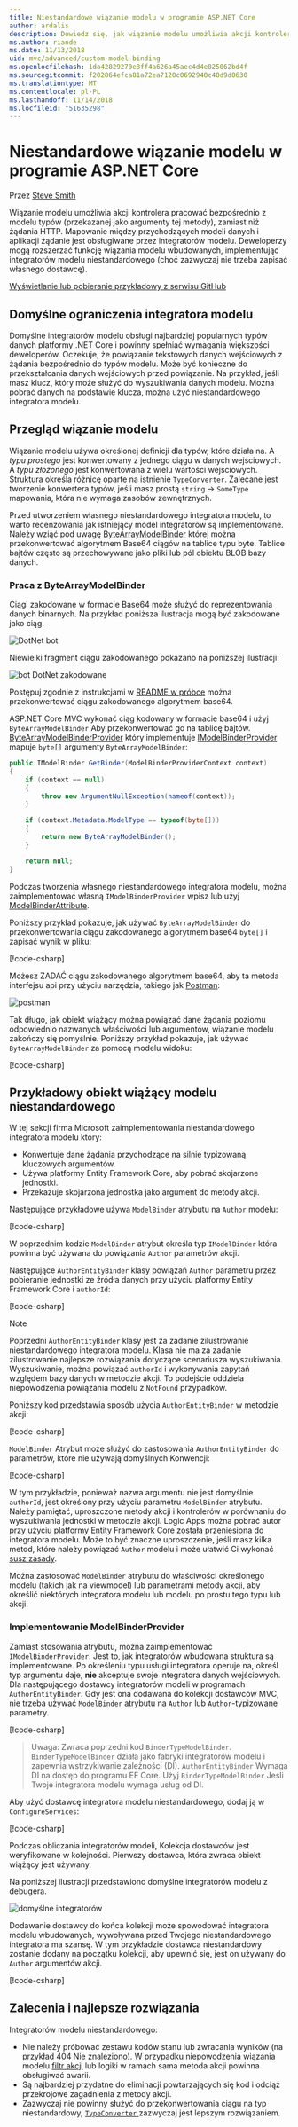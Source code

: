```yaml
---
title: Niestandardowe wiązanie modelu w programie ASP.NET Core
author: ardalis
description: Dowiedz się, jak wiązanie modelu umożliwia akcji kontrolera do pracy bezpośrednio z typami modelu w programie ASP.NET Core.
ms.author: riande
ms.date: 11/13/2018
uid: mvc/advanced/custom-model-binding
ms.openlocfilehash: 1da42829270e8ff4a626a45aec4d4e825062bd4f
ms.sourcegitcommit: f202864efca81a72ea7120c0692940c40d9d0630
ms.translationtype: MT
ms.contentlocale: pl-PL
ms.lasthandoff: 11/14/2018
ms.locfileid: "51635298"
---
```

# <a name="custom-model-binding-in-aspnet-core"></a>Niestandardowe wiązanie modelu w programie ASP.NET Core

Przez [Steve Smith](https://ardalis.com/)

Wiązanie modelu umożliwia akcji kontrolera pracować bezpośrednio z modelu typów (przekazanej jako argumenty tej metody), zamiast niż żądania HTTP. Mapowanie między przychodzących modeli danych i aplikacji żądanie jest obsługiwane przez integratorów modelu. Deweloperzy mogą rozszerzać funkcję wiązania modelu wbudowanych, implementując integratorów modelu niestandardowego (choć zazwyczaj nie trzeba zapisać własnego dostawcę).

[Wyświetlanie lub pobieranie przykładowy z serwisu GitHub](https://github.com/aspnet/Docs/tree/master/aspnetcore/mvc/advanced/custom-model-binding/)

## <a name="default-model-binder-limitations"></a>Domyślne ograniczenia integratora modelu

Domyślne integratorów modelu obsługi najbardziej popularnych typów danych platformy .NET Core i powinny spełniać wymagania większości deweloperów. Oczekuje, że powiązanie tekstowych danych wejściowych z żądania bezpośrednio do typów modelu. Może być konieczne do przekształcania danych wejściowych przed powiązanie. Na przykład, jeśli masz klucz, który może służyć do wyszukiwania danych modelu. Można pobrać danych na podstawie klucza, można użyć niestandardowego integratora modelu.

## <a name="model-binding-review"></a>Przegląd wiązanie modelu

Wiązanie modelu używa określonej definicji dla typów, które działa na. A *typu prostego* jest konwertowany z jednego ciągu w danych wejściowych. A *typu złożonego* jest konwertowana z wielu wartości wejściowych. Struktura określa różnicę oparte na istnienie `TypeConverter`. Zalecane jest tworzenie konwertera typów, jeśli masz prostą `string`  ->  `SomeType` mapowania, która nie wymaga zasobów zewnętrznych.

Przed utworzeniem własnego niestandardowego integratora modelu, to warto recenzowania jak istniejący model integratorów są implementowane. Należy wziąć pod uwagę [ByteArrayModelBinder](/dotnet/api/microsoft.aspnetcore.mvc.modelbinding.binders.bytearraymodelbinder) której można przekonwertować algorytmem Base64 ciągów na tablice typu byte. Tablice bajtów często są przechowywane jako pliki lub pól obiektu BLOB bazy danych.

### <a name="working-with-the-bytearraymodelbinder"></a>Praca z ByteArrayModelBinder

Ciągi zakodowane w formacie Base64 może służyć do reprezentowania danych binarnych. Na przykład poniższa ilustracja mogą być zakodowane jako ciąg.

![DotNet bot](custom-model-binding/images/bot.png "dotnet bot")

Niewielki fragment ciągu zakodowanego pokazano na poniższej ilustracji:

![bot DotNet zakodowane](custom-model-binding/images/encoded-bot.png "bot dotnet zakodowany")

Postępuj zgodnie z instrukcjami w [README w próbce](https://github.com/aspnet/Docs/blob/master/aspnetcore/mvc/advanced/custom-model-binding/sample/CustomModelBindingSample/README.md) można przekonwertować ciągu zakodowanego algorytmem base64.

ASP.NET Core MVC wykonać ciąg kodowany w formacie base64 i użyj `ByteArrayModelBinder` Aby przekonwertować go na tablicę bajtów. [ByteArrayModelBinderProvider](/dotnet/api/microsoft.aspnetcore.mvc.modelbinding.binders.bytearraymodelbinderprovider) który implementuje [IModelBinderProvider](/dotnet/api/microsoft.aspnetcore.mvc.modelbinding.imodelbinderprovider) mapuje `byte[]` argumenty `ByteArrayModelBinder`:

```csharp
public IModelBinder GetBinder(ModelBinderProviderContext context)
{
    if (context == null)
    {
        throw new ArgumentNullException(nameof(context));
    }

    if (context.Metadata.ModelType == typeof(byte[]))
    {
        return new ByteArrayModelBinder();
    }

    return null;
}
```

Podczas tworzenia własnego niestandardowego integratora modelu, można zaimplementować własną `IModelBinderProvider` wpisz lub użyj [ModelBinderAttribute](/dotnet/api/microsoft.aspnetcore.mvc.modelbinderattribute).

Poniższy przykład pokazuje, jak używać `ByteArrayModelBinder` do przekonwertowania ciągu zakodowanego algorytmem base64 `byte[]` i zapisać wynik w pliku:

[!code-csharp[](custom-model-binding/sample/CustomModelBindingSample/Controllers/ImageController.cs?name=post1&highlight=3)]

Możesz ZADAĆ ciągu zakodowanego algorytmem base64, aby ta metoda interfejsu api przy użyciu narzędzia, takiego jak [Postman](https://www.getpostman.com/):

![postman](custom-model-binding/images/postman.png "postman")

Tak długo, jak obiekt wiążący można powiązać dane żądania poziomu odpowiednio nazwanych właściwości lub argumentów, wiązanie modelu zakończy się pomyślnie. Poniższy przykład pokazuje, jak używać `ByteArrayModelBinder` za pomocą modelu widoku:

[!code-csharp[](custom-model-binding/sample/CustomModelBindingSample/Controllers/ImageController.cs?name=post2&highlight=2)]

## <a name="custom-model-binder-sample"></a>Przykładowy obiekt wiążący modelu niestandardowego

W tej sekcji firma Microsoft zaimplementowania niestandardowego integratora modelu który:

- Konwertuje dane żądania przychodzące na silnie typizowaną kluczowych argumentów.
- Używa platformy Entity Framework Core, aby pobrać skojarzone jednostki.
- Przekazuje skojarzona jednostka jako argument do metody akcji.

Następujące przykładowe używa `ModelBinder` atrybutu na `Author` modelu:

[!code-csharp[](custom-model-binding/sample/CustomModelBindingSample/Data/Author.cs?highlight=10)]

W poprzednim kodzie `ModelBinder` atrybut określa typ `IModelBinder` która powinna być używana do powiązania `Author` parametrów akcji.

Następujące `AuthorEntityBinder` klasy powiązań `Author` parametru przez pobieranie jednostki ze źródła danych przy użyciu platformy Entity Framework Core i `authorId`:

[!code-csharp[](custom-model-binding/sample/CustomModelBindingSample/Binders/AuthorEntityBinder.cs?name=demo)]

> [!NOTE]
> Poprzedni `AuthorEntityBinder` klasy jest za zadanie zilustrowanie niestandardowego integratora modelu. Klasa nie ma za zadanie zilustrowanie najlepsze rozwiązania dotyczące scenariusza wyszukiwania. Wyszukiwanie, można powiązać `authorId` i wykonywania zapytań względem bazy danych w metodzie akcji. To podejście oddziela niepowodzenia powiązania modelu z `NotFound` przypadków.

Poniższy kod przedstawia sposób użycia `AuthorEntityBinder` w metodzie akcji:

[!code-csharp[](custom-model-binding/sample/CustomModelBindingSample/Controllers/BoundAuthorsController.cs?name=demo2&highlight=2)]

`ModelBinder` Atrybut może służyć do zastosowania `AuthorEntityBinder` do parametrów, które nie używają domyślnych Konwencji:

[!code-csharp[](custom-model-binding/sample/CustomModelBindingSample/Controllers/BoundAuthorsController.cs?name=demo1&highlight=2)]

W tym przykładzie, ponieważ nazwa argumentu nie jest domyślnie `authorId`, jest określony przy użyciu parametru `ModelBinder` atrybutu. Należy pamiętać, uproszczone metody akcji i kontrolerów w porównaniu do wyszukiwania jednostki w metodzie akcji. Logic Apps można pobrać autor przy użyciu platformy Entity Framework Core została przeniesiona do integratora modelu. Może to być znaczne uproszczenie, jeśli masz kilka metod, które należy powiązać `Author` modelu i może ułatwić Ci wykonać [susz zasady](http://deviq.com/don-t-repeat-yourself/).

Można zastosować `ModelBinder` atrybutu do właściwości określonego modelu (takich jak na viewmodel) lub parametrami metody akcji, aby określić niektórych integratora modelu lub modelu po prostu tego typu lub akcji.

### <a name="implementing-a-modelbinderprovider"></a>Implementowanie ModelBinderProvider

Zamiast stosowania atrybutu, można zaimplementować `IModelBinderProvider`. Jest to, jak integratorów wbudowana struktura są implementowane. Po określeniu typu usługi integratora operuje na, określ typ argumentu daje, **nie** akceptuje swoje integratora danych wejściowych. Dla następującego dostawcy integratorów modeli w programach `AuthorEntityBinder`. Gdy jest ona dodawana do kolekcji dostawców MVC, nie trzeba używać `ModelBinder` atrybutu na `Author` lub `Author`-typizowane parametry.

[!code-csharp[](custom-model-binding/sample/CustomModelBindingSample/Binders/AuthorEntityBinderProvider.cs?highlight=17-20)]

> Uwaga: Zwraca poprzedni kod `BinderTypeModelBinder`. `BinderTypeModelBinder` działa jako fabryki integratorów modelu i zapewnia wstrzykiwanie zależności (DI). `AuthorEntityBinder` Wymaga DI na dostęp do programu EF Core. Użyj `BinderTypeModelBinder` Jeśli Twoje integratora modelu wymaga usług od DI.

Aby użyć dostawcę integratora modelu niestandardowego, dodaj ją w `ConfigureServices`:

[!code-csharp[](custom-model-binding/sample/CustomModelBindingSample/Startup.cs?name=callout&highlight=5-9)]

Podczas obliczania integratorów modeli, Kolekcja dostawców jest weryfikowane w kolejności. Pierwszy dostawca, która zwraca obiekt wiążący jest używany.

Na poniższej ilustracji przedstawiono domyślne integratorów modelu z debugera.

![domyślne integratorów](custom-model-binding/images/default-model-binders.png "domyślne integratorów modelu")

Dodawanie dostawcy do końca kolekcji może spowodować integratora modelu wbudowanych, wywoływana przed Twojego niestandardowego integratora ma szansę. W tym przykładzie dostawca niestandardowy zostanie dodany na początku kolekcji, aby upewnić się, jest on używany do `Author` argumentów akcji.

[!code-csharp[](custom-model-binding/sample/CustomModelBindingSample/Startup.cs?name=callout&highlight=5-9)]

## <a name="recommendations-and-best-practices"></a>Zalecenia i najlepsze rozwiązania

Integratorów modelu niestandardowego:

- Nie należy próbować zestawu kodów stanu lub zwracania wyników (na przykład 404 Nie znaleziono). W przypadku niepowodzenia wiązania modelu [filtr akcji](xref:mvc/controllers/filters) lub logiki w ramach sama metoda akcji powinna obsługiwać awarii.
- Są najbardziej przydatne do eliminacji powtarzających się kod i odciąż przekrojowe zagadnienia z metody akcji.
- Zazwyczaj nie powinny służyć do przekonwertowania ciągu na typ niestandardowy, [ `TypeConverter` ](/dotnet/api/system.componentmodel.typeconverter) zazwyczaj jest lepszym rozwiązaniem.
